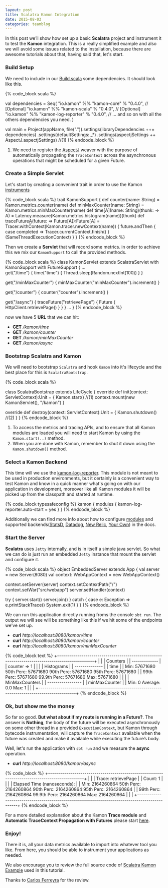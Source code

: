 ```yaml
---
layout: post
title: Scalatra Kamon Integration
date: 2015-08-03
categories: teamblog
---
```

In this post we’ll show how set up a basic **Scalatra** project and instrument it to test the **Kamon** integration. This is a really simplified example and also we will avoid some issues related to the installation, because there are awesome tutorials about that, having said that, let's start.

### Build Setup ###

We need to include in our [Build.scala] some dependencies. It should look like this.

{% code_block scala %}

val dependencies = Seq(
    "io.kamon"    	          %% "kamon-core"           	  % "0.4.0",
     // [Optional]
    "io.kamon"    	          %% "kamon-scala"                % "0.4.0",
     // [Optional]
    "io.kamon"    	          %% "kamon-log-reporter"   	  % "0.4.0",
     // ... and so on with all the others dependencies you need.
    )

val main = Project(appName, file(".")).settings(libraryDependencies ++= dependencies)
                                      .settings(defaultSettings: _*)
                                      .settings(aspectjSettings ++ AspectJ.aspectjSettings) //(1)
{% endcode_block %}

1. We need to register the [AspectJ] weaver with the purpose of automatically propagating the `TraceContext` across the asynchronous operations that might be scheduled for a given Future.

### Create a Simple Servlet ###

Let's start by creating a convenient trait in order to use the Kamon [instruments]

{% code_block scala %}
trait KamonSupport {
  def counter(name: String) = Kamon.metrics.counter(name)
  def minMaxCounter(name: String) = Kamon.metrics.minMaxCounter(name)
  def time[A](name: String)(thunk: => A) = Latency.measure(Kamon.metrics.histogram(name))(thunk)
  def traceFuture[A](name:String)(future: => Future[A]):Future[A] =
    Tracer.withContext(Kamon.tracer.newContext(name)) {
     future.andThen { case completed ⇒ Tracer.currentContext.finish() }(SameThreadExecutionContext)
   }
}
{% endcode_block %}

Then we create a **Servlet** that will record some metrics. in order to achieve this we mix our `KamonSupport` to call the provided methods.

{% code_block scala %}
class KamonServlet extends ScalatraServlet with KamonSupport with FutureSupport {
  ...  
  get("/time") {
    time("time") {
      Thread.sleep(Random.nextInt(100))
    }
  }

  get("/minMaxCounter") {
    minMaxCounter("minMaxCounter").increment()
  }

  get("/counter") {
    counter("counter").increment()
  }

  get("/async") {
    traceFuture("retrievePage") {
      Future {
        HttpClient.retrievePage()
      }
    }
  }
  ...
}
{% endcode_block %}

now we have 5 **URL** that we can hit:

* **GET** */kamon/time*
* **GET** */kamon/counter*
* **GET** */kamon/minMaxCounter*
* **GET** */kamon/async*

### Bootstrap Scalatra and Kamon ###

We will need to bootstrap `Scalatra` and hook `Kamon` into it's lifecycle and the best place for this is  `ScalatraBootstrap`.

{% code_block scala %}

class ScalatraBootstrap extends LifeCycle {
  override def init(context: ServletContext):Unit = {
    Kamon.start() //(1)
    context.mount(new KamonServlet(), "/kamon")
  }

  override def destroy(context: ServletContext):Unit = {
    Kamon.shutdown() //(2)
  }
}
{% endcode_block %}

1. To access the metrics and tracing APIs, and to ensure that all Kamon modules are loaded you will need to start Kamon by using the `Kamon.start(..)` method.
2. When you are done with Kamon, remember to shut it down using the `Kamon.shutdown()` method.

### Select a Kamon Backend ###

This time will we use the [kamon-log-reporter]. This module is not meant to be used in production environments, but it certainly is a convenient way to test Kamon and know in a quick manner what's going on with our application in development, moreover like all Kamon modules it will be picked up from the classpath and started at runtime.

{% code_block typesafeconfig %}
kamon {
  modules {
    kamon-log-reporter.auto-start = yes
  }
}
{% endcode_block %}

Additionally we can find more info about how to configure [modules] and supported backends([StatsD], [Datadog], [New Relic], [Your Own]) in the docs.

### Start the Server ###
**Scalatra** uses `Jetty` internally, and is in itself a simple java servlet. So what we can do is just run an embedded `Jetty` instance that mount the servlet and configure it.

{% code_block scala %}
object EmbeddedServer extends App {
  val server = new Server(8080)
  val context: WebAppContext = new WebAppContext()

  context.setServer(server)
  context.setContextPath("/")
  context.setWar("src/webapp")
  server.setHandler(context)

  try {
    server.start()
    server.join()
  } catch {
    case e: Exception =>
      e.printStackTrace()
      System.exit(1)
  }
}
{% endcode_block %}

We can run this application directly running froms the console ```sbt run```. The output we will see will be something like this if we hit some of the endpoints we've set up.

* **curl** *http://localhost:8080/kamon/time*
* **curl** *http://localhost:8080/kamon/counter*
* **curl** *http://localhost:8080/kamon/minMaxCounter*

{% code_block text %}
+------------------------------------------------------------------------------------------------+
|                                                                                                |
|                                         Counters                                               |
|                                       -------------                                            |
|                                    counter  =>  1                                              |
|                                                                                                |
|                                        Histograms                                              |
|                                      --------------                                            |
|  time                                                                                          |
|    Min: 57671680     50th Perc: 57671680       90th Perc: 57671680       95th Perc: 57671680   |
|                      99th Perc: 57671680     99.9th Perc: 57671680             Max: 57671680   |
|                                                                                                |
|                                      MinMaxCounters                                            |
|                                    -----------------                                           |
|  minMaxCounter                                                                                 |
|          Min: 0                      Average: 0.0                         Max: 1               |
|                                                                                                |
+------------------------------------------------------------------------------------------------+
{% endcode_block %}

### Ok, but show me the money ###
So far so good. **But what about if my route is running in a Future?**. The answer is **Nothing**, the body of the future will be executed asynchronously on some other thread in a provided `ExecutionContext`, but Kamon through bytecode instrumentation, will capture the `TraceContext` available when the future was created and make it available while executing the future’s body.

Well, let's run the application with ```sbt run``` and we measure the **async** operation.

* **curl** *http://localhost:8080/kamon/async*

{% code_block %}
+------------------------------------------------------------------------------------------------+
|                                                                                                |
|    Trace: retrievePage                                                                         |
|    Count: 1                                                                                    |
|                                                                                                |
|  Elapsed Time (nanoseconds):                                                                   |
|    Min: 2164260864   50th Perc: 2164260864     90th Perc: 2164260864     95th Perc: 2164260864 |
|                      99th Perc: 2164260864   99.9th Perc: 2164260864           Max: 2164260864 |
|                                                                                                |
+------------------------------------------------------------------------------------------------+
{% endcode_block %}

For a more detailed explanation about the Kamon **Trace module** and **Automatic TraceContext Propagation with Futures** please start [here].

### Enjoy! ###
There it is, all your data metrics available to import into whatever tool you like. From here, you should be able to instrument your applications as needed.

We also encourage you to review the full source code of [Scalatra Kamon Example] used in this tutorial.

Thanks to [Carlos Ferreyra] for the review.

[Carlos Ferreyra]:https://twitter.com/cryptic_marlbo
[modules]: /core/modules/using-modules/
[instruments]: /core/metrics/instruments/
[kamon-log-reporter]: /backends/log-reporter/
[AspectJ]: https://github.com/kamon-io/Kamon/blob/master/kamon-examples/kamon-scalatra-example/project/AspectJ.scala
[Build.scala]:https://github.com/kamon-io/Kamon/blob/master/kamon-examples/kamon-scalatra-example/project/Build.scala
[StatsD]: /backends/statsd/
[Datadog]: /backends/datadog/
[New Relic]: /backends/newrelic/
[Your Own]: /core/metrics/subscription-protocol/
[here]: /core/tracing/core-concepts/
[Scalatra Kamon Example]: https://github.com/kamon-io/Kamon/tree/master/kamon-examples/kamon-scalatra-example
